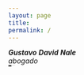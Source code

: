 ```yaml
---  
layout: page
title:
permalink: /
---  
```

<address><div class="vcard">
<!--img style="float: right; margin-left: 5px" src="https://estudionale.com/images/logo.svg" alt="Gustavo Nale" class="photo"/-->
        <span class="fn n">
        <span class="given-name"><strong>Gustavo</strong></span>
        <span class="additional-name"><strong>David</strong></span>
        <span class="family-name"><strong>Nale</strong></span>
        </span>
    <em>
        <div class="org">abogado</div>
    </em><secction style="font-size:0.5px">📧 <a class="email" href="mailto:estudionale@gmail.com">estudionale@gmail.com</a>
    <div class="adr">
    <div class="street-address">📬 <a href="https://www.google.com.ar/maps/place/Estudio+Jur%C3%ADdico+Nale/@-36.6175027,-64.2961247,17z/data=!3m1!4b1!4m5!3m4!1s0x95c2cd08e24613a7:0x32b2c5e7a10f6320!8m2!3d-36.617507!4d-64.293936?hl=es" target="_blank" rel="noopener noreferrer">Gral Pico 74</a>,
        <span class="postal-code">L6300DQB</span>,
        <span class="locality">Santa Rosa</span>, 
        <span class="region">La Pampa</span>,
        <span class="country-name">AR</span>.</div>
    </div><div class="tel">📞 <a href="tel:+5492954529500">(+54 9) 2954-529500</a></div>
    <div class="url">🌐 <a href="https://estudionale.com/">https://estudionale.com/</a></div></secction></div>
 </address>






<!--
---  
layout: page
title: 
permalink: /
---  
<dl class="vcard">
<dt class="fn n org"><strong>Gustavo David Nale</strong></dt>
<strong>abogado</strong>
<dd><address class="adr"><span class="street-address"><a href="https://www.google.com.ar/maps/place/Estudio+Jur%C3%ADdico+Nale/@-36.6175027,-64.2961247,17z/data=!3m1!4b1!4m5!3m4!1s0x95c2cd08e24613a7:0x32b2c5e7a10f6320!8m2!3d-36.617507!4d-64.293936?hl=es" target="_blank" rel="noopener noreferrer">Gral. Pico 74</a></span>, 
<span class="postal-code">6300</span> 
<span class="locality">Santa Rosa</span> 
<abbr class="region" title="La Pampa">La Pampa</abbr>
<abbr class="country-name" title="AR">AR</abbr>.</address>
<dl>
<dt class="tel type" title="mobile"></dt><dd class="tel value"><a href="tel:+5492954529500">(+54 9) 2954-529500</a></dd>
<dt class="email type" title="email"></dt><dd class="email"><a href="mailto:estudionale@gmail.com" target="_blank" rel="noopener noreferrer">estudionale@gmail.com</a></dd>
<dt></dt>
<dd class="geo">
<div class="geo">
<div class="latitude" title="-36.617537139690874"><abbr title="South"></abbr></div>
<div class="longitude" title="-64.29392527116423"><abbr title="West"></abbr></div>
</div>
</dd>
</dl>
</dd>
</dl>
-⚖  📞  ✉  :email: -->
